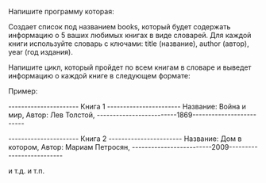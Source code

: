 Напишите программу которая:

Создает список под названием books, который будет содержать информацию о 5 ваших любимых книгах в виде словарей. Для каждой книги используйте словарь с ключами: title (название), author (автор), year (год издания).

Напишите цикл, который пройдет по всем книгам в словаре и выведет информацию о каждой книге в следующем формате:

Пример:

 ---------------------- Книга 1 -----------------------
 Название: Война и мир, Автор: Лев Толстой,
 -------------------------1869-------------------------
 
  ---------------------- Книга 2 -----------------------
 Название: Дом в котором, Автор: Мариам Петросян,
 -------------------------2009--------------------------
 
 и т.д. и т.п.
